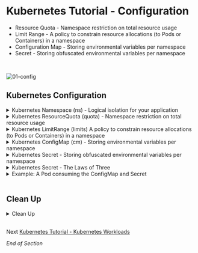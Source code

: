 # Kubernetes Tutorial - Configuration

- Resource Quota - Namespace restriction on total resource usage
- Limit Range - A policy to constrain resource allocations (to Pods or Containers) in a namespace
- Configuration Map - Storing environmental variables per namespace
- Secret  - Storing obfuscated environmental variables per namespace
<br />

![01-config](https://user-images.githubusercontent.com/18049790/135598375-34b557bc-96fd-499b-bc02-c2bb0c743199.jpg)
<br />

## Kubernetes Configuration

<details class="faq box"><summary>Kubernetes Namespace (ns) - Logical isolation for your application</summary>
<p>

```bash
kubectl create namespace ns-bootcamp-configuration
kubectl config set-context --current --namespace=ns-bootcamp-configuration
```

</p>
</details>

<details class="faq box"><summary>Kubernetes ResourceQuota (quota) - Namespace restriction on total resource usage</summary>
<p>

> Problem Statement:  I want to prevent resource contention and "land grabs" by controlling how much CPU or memory an application can consume.
>
> tl;dr – CPU and Memory constraints for the namespace

![03-quota](https://user-images.githubusercontent.com/18049790/140637139-550aec0f-1e2e-4988-9d31-b0b62efaf77b.jpg)

kubernetes.io bookmark: [Create a ResourceQuota](https://kubernetes.io/docs/tasks/administer-cluster/manage-resources/quota-memory-cpu-namespace/#create-a-resourcequota)

```yaml
cat << EOF | kubectl apply -f -
apiVersion: v1
kind: ResourceQuota
metadata:
  name: my-quota  
spec:
  hard:
    cpu: 500Mi
    memory: 2G
EOF
```

</p>
</details>

<details class="faq box"><summary>Kubernetes LimitRange (limits) A policy to constrain resource allocations (to Pods or Containers) in a namespace</summary>
<p>

![03-quota](https://user-images.githubusercontent.com/18049790/140637139-550aec0f-1e2e-4988-9d31-b0b62efaf77b.jpg)

> Problem Statement: I want to set default CPU and Memory allocations for my microservices if missing
>
> tl;dr – Forgot to define CPU and Memory in your Pod spec, no worries let me set some defaults for you

```yaml
cat << EOF | kubectl apply -f -
apiVersion: v1
kind: LimitRange
metadata:
  name: my-limit-range  
spec:
  limits:
  - default:
      cpu: 250m
      memory: 256Mi
    defaultRequest:
      cpu: 100m
      memory: 128Mi
    type: Container 
EOF
```

</p>
</details>

<details class="faq box"><summary>Kubernetes ConfigMap (cm) - Storing environmental variables per namespace</summary>
<p>

> Problem Statement: I want to store configuration (environmental variables) in the environment
>
> tl;dr – All configuration data should be stored separately from the code

![03-cm](https://user-images.githubusercontent.com/18049790/140637134-aa560ccb-cba8-47be-9f3a-3e8cc19d719a.jpg)

kubernetes.io bookmark: [Define a container environment variable with data from a single ConfigMap](https://kubernetes.io/docs/tasks/configure-pod-container/configure-pod-configmap/#define-a-container-environment-variable-with-data-from-a-single-configmap)

```yaml
cat << EOF | kubectl apply -f -
apiVersion: v1
kind: ConfigMap
metadata:
  name: my-configmap  
data:
  error-log-level: notice
EOF
```

</p>
</details>

<details class="faq box"><summary>Kubernetes Secret  - Storing obfuscated environmental variables per namespace</summary>
<p>

> Problem Statement: I want a way to obfuscate my environmental variables
> 
> tl;dr – base64 encoded environment variables in memory

![03-secret](https://user-images.githubusercontent.com/18049790/140637140-709ae658-74e4-4a76-aa5f-b2751cb1e4c7.jpg)

kubernetes.io bookmark: [Using Secrets as environment variables](https://kubernetes.io/docs/concepts/configuration/secret/#using-secrets-as-environment-variables)

```yaml
cat << EOF | kubectl apply -f -
apiVersion: v1
kind: Secret
metadata:
  name: my-secret  
data:
  password: MTIzNDU2
  user: Ym9i
kind: Secret
metadata:
  name: my-secret
EOF
```

</p>
</details>

<details class="faq box"><summary>Kubernetes Secret  - The Laws of Three</summary>
<p>

> tl;dr – Kubernetes always respects the Law of Three

<details class="faq box"><summary>Kubernetes Secret  - Types of Secret</summary>
<p>

There are three types of secret: (TYPES)
* [generic](https://kubernetes.io/docs/concepts/configuration/secret/#opaque-secrets) #👈👈👈 Part of CKAD exam
  * Create a secret from a local file, directory, or literal value
* [tls](https://kubernetes.io/docs/concepts/configuration/secret/#tls-secrets) 
  * Create a TLS secret
* [docker-registry](https://kubernetes.io/docs/concepts/configuration/secret/#docker-config-secrets)
  * Create a secret for use with a Docker registry

</p>
</details>


<details class="faq box"><summary>Kubernetes Secret  - Create a Secret</summary>
<p>

There are three ways to create a secret: (CREATION)
* [create Secret using kubectl command](https://kubernetes.io/docs/tasks/configmap-secret/managing-secret-using-kubectl/) #👈👈👈 Part of CKAD exam
* [create Secret from config file](https://kubernetes.io/docs/tasks/configmap-secret/managing-secret-using-config-file/)
* [create Secret using kustomize](https://kubernetes.io/docs/tasks/configmap-secret/managing-secret-using-kustomize/)

</p>
</details>


<details class="faq box"><summary>Kubernetes Secret  - Consume a Secret</summary>
<p>

There are three ways to use a secret: (CONSUMPTION)
* As files in a volume mounted on one or more of its containers
* As container environment variable #👈👈👈 Part of CKAD exam
* By the `kubelet` when pulling images for the Pod

</p>
</details>

</p>
</details>

<details class="faq box"><summary>Example: A Pod consuming the ConfigMap and Secret</summary>
<p>

![03-pod-cm-sec](https://user-images.githubusercontent.com/18049790/140637137-09125908-0320-49c2-aafd-c91b956bddbf.jpg)

```yaml
cat << EOF | kubectl apply -f -
apiVersion: v1
kind: Pod
metadata:
  name: my-pod  
spec:
  containers:
  - name: my-container
    image: nginx:1.20.0
    ports:
    - containerPort: 80
    env: #👈👈👈 Environment Variable section
      - name: error-log-level
        valueFrom:
          configMapKeyRef:
            name: my-configmap  #👈👈👈 Configuration Map
            key: error-log-level
      - name: SECRET-ENV-USER
        valueFrom:
          secretKeyRef:
            name: my-secret  #👈👈👈 Secret
            key: user
      - name: SECRET-ENV-PASSWORD
        valueFrom:
          secretKeyRef:
            name: my-secret  #👈👈👈 Secret
            key: password
EOF
```

</p>
</details>
<br />

## Clean Up

<details class="faq box"><summary>Clean Up</summary>
<p>

```bash
cd
yes | rm -R ~/ckad/
kubectl delete ns ns-bootcamp-configuration --grace-period 0 --force
```

</p>
</details>
<br />

Next [Kubernetes Tutorial - Kubernetes Workloads](https://github.com/jamesbuckett/ckad-bootcamp/blob/master/03-kubernetes-workloads.md)

_End of Section_
